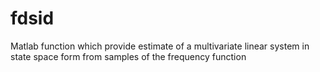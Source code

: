 # fdsid
Matlab function which provide estimate of a multivariate linear system in state space form from samples of the frequency function
